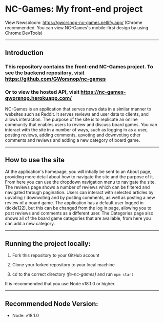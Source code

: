 # NC-Games: My front-end project

View Newsbloom: https://gworsnop-nc-games.netlify.app/
(Chrome recommended. You can view NC-Games's mobile-first design by using Chrome DevTools)

---

## Introduction

### This repository contains the front-end NC-Games project. To see the backend repository, visit https://github.com/GWorsnop/nc-games 
### Or to view the hosted API, visit https://nc-games-gworsnop.herokuapp.com/

NC-Games is an application that serves news data in a similar manner to websites such as Reddit. It serves reviews and user data to clients, and allows interaction. The purpose of the site is to replicate an online community that enables users to review and discuss board games. You can interact with the site in a number of ways, such as logging in as a user, posting reviews, adding comments, upvoting and downvoting other comments and reviews and adding a new category of board game.

---

## How to use the site

At the application's homepage, you will intially be sent to an About page, providing more detail about how to navigate the site and the purpose of it. From here you can use the dropdown navigation menu to navigate the site. The reviews page shows a number of reviews which can be flitered and navigated through pagination. Users can interact with selected articles by upvoting / downvoting and by posting comments, as well as posting a new review of a board game. The application has a default user logged in (tickle122), but this can be changed from the log in page, allowing you to post reviews and comments as a different user. The Categories page also shows all of the board game categories that are available, from here you can add a new category.

---

## Running the project locally:

1. Fork this repository to your GitHub account

2. Clone your forked repository to your local machine

3. cd to the correct directory _(fe-nc-games)_ and run `npm start`

It is recommended that you use Node v18.1.0 or higher.

---

## Recommended Node Version:

- Node: v18.1.0
